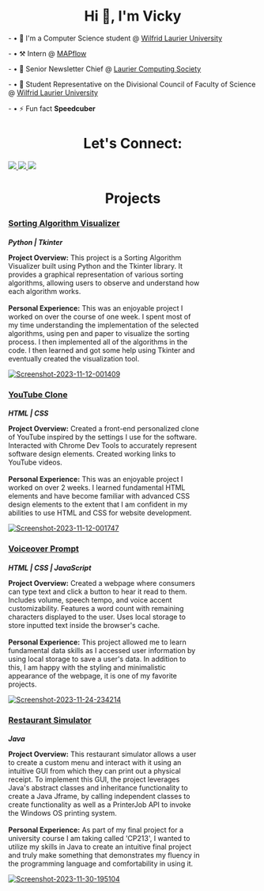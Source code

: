 <!DOCTYPE html>
<html lang="en">
<head>
     <meta charset="UTF-8">
     <meta name="viewport" content="width=device-width, initial-scale=1.0">
</head>
<body>    
  <h1 text-align="center", align="center">Hi 👋, I'm Vicky</h1>
  <p>- • 🏫 I'm a Computer Science student @ <a href = "www.wlu.ca/">Wilfrid Laurier University</a></p>
  <p>- • ⚒️ Intern @ <a href = "www.mapflow.ca/">MAPflow</a> 
  <p>- • 📰 Senior Newsletter Chief @ <a href = "lauriercs.ca/">Laurier Computing Society</a> 
  <p>- • 🔭 Student Representative on the Divisional Council of Faculty of Science @ <a href = "https://www.wlu.ca/about/governance/senate/divisional-councils.html">Wilfrid Laurier University</a>
  <p>- • ⚡ Fun fact <strong> Speedcuber </strong> 
  
  
  <h1 style = "text-align: center;">Let's Connect:</h1>
  <div>
    <a href = "https://www.linkedin.com/in/vicky-sekhon-515560203/">
      <img src = "https://raw.githubusercontent.com/gauravghongde/social-icons/master/SVG/Color/LinkedIN.svg">
    </a>
    <a href = "https://discord.com/">
      <img src = "https://raw.githubusercontent.com/gauravghongde/social-icons/master/SVG/Color/Discord.svg">
    </a>
    <a href = "mailto:sekh4498@mylaurier.ca">
      <img src = "https://raw.githubusercontent.com/gauravghongde/social-icons/master/SVG/Color/Outlook.svg">
    </a>
  </div>
  
  
  <h1 style = "text-align: center;">Projects</h1>
  <h3><a href = "https://github.com/VickySekhon/SortingAlgorithmVisualizer">Sorting Algorithm Visualizer</a></h3>
  <h5 style = "margin-bottom: 0px;">Python | Tkinter</h5>
  <div>
    <p style = "width: 390px; display: inline-block; vertical-align: middle;"><strong>Project Overview:</strong>
     This project is a Sorting Algorithm Visualizer built using Python and the Tkinter library. It provides a graphical representation of various sorting algorithms, allowing users to observe and understand how each algorithm works.
      <br>
      <br>
      <strong>Personal Experience:</strong>
      This was an enjoyable project I worked on over the course of one week. I spent most of my time understanding the implementation of the selected algorithms, using pen and paper to visualize the sorting process. I then implemented all of the algorithms in the code. I then learned and got some help using Tkinter and eventually created the visualization tool.
    </p>
   <a href="https://ibb.co/WnfZYS8"><img src="https://i.ibb.co/wy4VxDG/Screenshot-2023-11-12-001409.png" alt="Screenshot-2023-11-12-001409" border="0"></a>
  </div>
  <be>
  
  <h3><a href = "https://vickysekhon.github.io/YouTubeClone/">YouTube Clone</a></h3>
  <h5 style = "margin-bottom: 0px;">HTML | CSS</h5>
  <div>
    <p style = "width: 390px; display: inline-block; vertical-align: middle;"><strong>Project Overview:</strong>
      Created a front-end personalized clone of YouTube inspired by the settings I use for the software. Interacted with Chrome Dev Tools to accurately represent software design elements. Created working links to YouTube videos. 
      <br>
      <br>
      <strong>Personal Experience:</strong>
      This was an enjoyable project I worked on over 2 weeks. I learned fundamental HTML elements and have become familiar with advanced CSS design elements to the extent that I am confident in my abilities to use HTML and CSS for website development.
    </p>
   <a href="https://ibb.co/TbdZGdB"><img src="https://i.ibb.co/cCVP9Vc/Screenshot-2023-11-12-001747.png" alt="Screenshot-2023-11-12-001747" border="0"></a>
  </div>
  <be>

  <h3><a href = "https://vickysekhon.github.io/VoiceoverPrompt/">Voiceover Prompt</a></h3>
  <h5 style = "margin-bottom: 0px;">HTML | CSS | JavaScript</h5>
  <div>
    <p style = "width: 390px; display: inline-block; vertical-align: middle;"><strong>Project Overview:</strong>
Created a webpage where consumers can type text and click a button to hear it read to them. Includes volume, speech tempo, and voice accent customizability. Features a word count with remaining characters displayed to the user. Uses local storage to store inputted text inside the browser's cache.  
      <br>
      <br>
      <strong>Personal Experience:</strong>
This project allowed me to learn fundamental data skills as I accessed user information by using local storage to save a user's data. In addition to this, I am happy with the styling and minimalistic appearance of the webpage, it is one of my favorite projects.
    </p>
     <a href="https://ibb.co/kDvQ16T"><img src="https://i.ibb.co/rpN4sfh/Screenshot-2023-11-24-234214.png" alt="Screenshot-2023-11-24-234214" border="0"></a>
  </div>
  
  <h3><a href = "https://github.com/VickySekhon/Restaurant-Simulator">Restaurant Simulator</a></h3>
  <h5 style = "margin-bottom: 0px;">Java</h5>
  <div>
    <p style = "width: 390px; display: inline-block; vertical-align: middle;"><strong>Project Overview:</strong>
      This restaurant simulator allows a user to create a custom menu and interact with it using an intuitive GUI from which they can print out a physical receipt. To implement this GUI, the project leverages Java's abstract classes and inheritance functionality to create a Java Jframe, by calling independent classes to create functionality as well as a PrinterJob API to invoke the Windows OS printing system.
      <br>
      <br>
      <strong>Personal Experience:</strong>
      As part of my final project for a university course I am taking called 'CP213', I wanted to utilize my skills in Java to create an intuitive final project and truly make something that demonstrates my fluency in the programming language and comfortability in using it.
    </p>
     <a href="https://imgbb.com/"><img src="https://i.ibb.co/xhFT860/Screenshot-2023-11-30-195104.png" alt="Screenshot-2023-11-30-195104" border="0"></a>
  </div>
  <be>
  </div>
</html>


<!--
**VickySekhon/VickySekhon** is a ✨ _special_ ✨ repository because its `README.md` (this file) appears on your GitHub profile.

Here are some ideas to get you started:

- 🔭 I’m currently working on ...
- 🌱 I’m currently learning ...
- 👯 I’m looking to collaborate on ...
- 🤔 I’m looking for help with ...
- 💬 Ask me about ...
- 📫 How to reach me: ...
- 😄 Pronouns: ...
- ⚡ Fun fact: ...
-->
